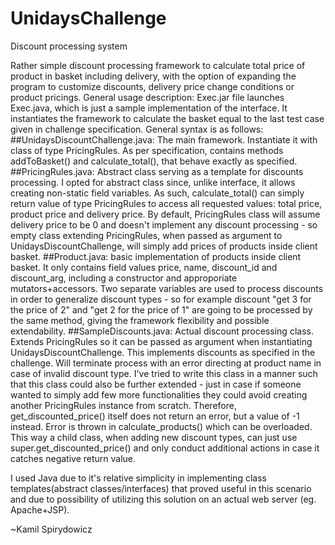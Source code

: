 # UnidaysChallenge
Discount processing system

Rather simple discount processing framework to calculate total price of product in basket including delivery, with the option of expanding the program to customize discounts, delivery price change conditions or product pricings. 
General usage description:
Exec.jar file launches Exec.java, which is just a sample implementation of the interface. It instantiates the framework to calculate the basket equal to the last test case given in challenge specification. 
General syntax is as follows:
##UnidaysDiscountChallenge.java: The main framework. Instantiate it with class of type PricingRules. As per specification, contains methods addToBasket() and calculate_total(), that behave exactly as specified. 
##PricingRules.java: Abstract class serving as a template for discounts processing. I opted for abstract class since, unlike interface, it allows creating non-static field variables. As such, calculate_total() can simply return value of type PricingRules to access all requested values: total price, product price and delivery price. By default, PricingRules class will assume delivery price to be 0 and doesn't implement any discount processing - so empty class extending PricingRules, when passed as argument to UnidaysDiscountChallenge, will simply add prices of products inside client basket.
##Product.java: basic implementation of products inside client basket. It only contains field values price, name, discount_id and discount_arg, including a constructor and approporiate mutators+accessors. Two separate variables are used to process discounts in order to generalize discount types - so for example discount "get 3 for the price of 2" and "get 2 for the price of 1" are going to be processed by the same method, giving the framework flexibility and possible extendability.
##SampleDiscounts.java: Actual discount processing class. Extends PricingRules so it can be passed as argument when instantiating UnidaysDiscountChallenge. This implements discounts as specified in the challenge. Will terminate process with an error directing at product name in case of invalid discount type. I've tried to write this class in a manner such that this class could also be further extended - just in case if someone wanted to simply add few more functionalities they could avoid creating another PricingRules instance from scratch. Therefore, get_discounted_price() itself does not return an error, but a value of -1 instead. Error is thrown in calculate_products() which can be overloaded. This way a child class, when adding new discount types, can just use super.get_discounted_price() and only conduct additional actions in case it catches negative return value.

I used Java due to it's relative simplicity in implementing class templates(abstract classes/interfaces) that proved useful in this scenario and due to possibility of utilizing this solution on an actual web server (eg. Apache+JSP).

~Kamil Spirydowicz
